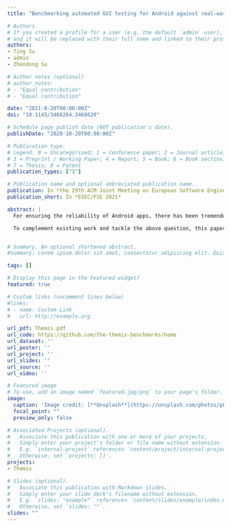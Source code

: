 ```yaml
---
title: "Benchmarking automated GUI testing for Android against real-world bugs"

# Authors
# If you created a profile for a user (e.g. the default `admin` user), write the username (folder name) here 
# and it will be replaced with their full name and linked to their profile.
authors:
- Ting Su
- admin
- Zhendong Su

# Author notes (optional)
# author_notes:
# - "Equal contribution"
# - "Equal contribution"

date: "2021-8-20T00:00:00Z"
doi: "10.1145/3468264.3468620"

# Schedule page publish date (NOT publication's date).
publishDate: "2020-10-20T00:00:00Z"

# Publication type.
# Legend: 0 = Uncategorized; 1 = Conference paper; 2 = Journal article;
# 3 = Preprint / Working Paper; 4 = Report; 5 = Book; 6 = Book section;
# 7 = Thesis; 8 = Patent
publication_types: ["1"]

# Publication name and optional abbreviated publication name.
publication: In *the 29th ACM Joint Meeting on European Software Engineering Conference and Symposium on the Foundations of Software Engineering*
publication_short: In *ESEC/FSE 2021*

abstract: |
  For ensuring the reliability of Android apps, there has been tremendous, continuous progress on improving automated GUI testing in the past decade. Specifically, dozens of testing techniques and tools have been developed and demonstrated to be effective in detecting crash bugs and outperform their respective prior work in the number of detected crashes. However, an overarching question "How effectively and thoroughly can these tools find crash bugs in practice?" has not been well-explored, which requires a ground-truth benchmark with real-world bugs. Since prior studies focus on tool comparisons w.r.t. some selected apps, they cannot provide direct, in-depth answers to this question.

  To complement existing work and tackle the above question, this paper offers the first ground-truth empirical evaluation of automated GUI testing for Android. To this end, we devote substantial manual effort to set up the Themis benchmark set, including (1) a carefully constructed dataset with 52 real, reproducible crash bugs (taking two person-months for its collection and validation), and (2) a unified, extensible infrastructure with six recent state-of-the-art testing tools. The whole evaluation has taken over 10,920 CPU hours. We find a considerable gap in these tools finding the collected real bugs --- 18 bugs cannot be detected by any tool. Our systematic analysis further identifies five major common challenges that these tools face, and reveals additional findings such as factors affecting these tools in bug finding and opportunities for tool improvements. Overall, this work offers new concrete insights, most of which are previously unknown/unstated and difficult to obtain. Our study presents a new, complementary perspective from prior studies to understand and analyze the effectiveness of existing testing tools, as well as a benchmark for future research on this topic. The Themis benchmark is publicly available at https://github.com/the-themis-benchmarks/home.


# Summary. An optional shortened abstract.
#summary: Lorem ipsum dolor sit amet, consectetur adipiscing elit. Duis posuere tellus ac convallis placerat. Proin tincidunt magna sed ex sollicitudin condimentum.

tags: []

# Display this page in the Featured widget?
featured: true

# Custom links (uncomment lines below)
#links:
# - name: Custom Link
#   url: http://example.org

url_pdf: Themis.pdf
url_code: https://github.com/the-themis-benchmarks/home
url_dataset: ''
url_poster: ''
url_project: ''
url_slides: ''
url_source: ''
url_video: ''

# Featured image
# To use, add an image named `featured.jpg/png` to your page's folder. 
image:
  caption: 'Image credit: [**Unsplash**](https://unsplash.com/photos/pLCdAaMFLTE)'
  focal_point: ""
  preview_only: false

# Associated Projects (optional).
#   Associate this publication with one or more of your projects.
#   Simply enter your project's folder or file name without extension.
#   E.g. `internal-project` references `content/project/internal-project/index.md`.
#   Otherwise, set `projects: []`.
projects:
- Themis

# Slides (optional).
#   Associate this publication with Markdown slides.
#   Simply enter your slide deck's filename without extension.
#   E.g. `slides: "example"` references `content/slides/example/index.md`.
#   Otherwise, set `slides: ""`.
slides: ""
---
```



